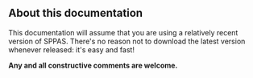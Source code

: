 ## About this documentation

This documentation will assume that you are using a relatively recent version 
of SPPAS. There's no reason not to download the latest version whenever 
released: it's easy and fast!

**Any and all constructive comments are welcome.**
